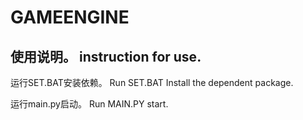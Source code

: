 # GAMEENGINE

## 使用说明。   instruction for use.

运行SET.BAT安装依赖。      Run SET.BAT Install the dependent package.

运行main.py启动。        Run MAIN.PY start.
